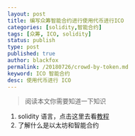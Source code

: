 ```yaml
---
layout: post
title: 编写众筹智能合约进行使用代币进行ICO
categories: [solidity,智能合约]
tags: [众筹, ICO, solidity]
status: publish
type: post
published: true
author: blackfox
permalink: /20180726/crowd-by-token.md
keyword: ICO 智能合约
desc: 使用代币进行 ICO
---
```


> 阅读本文你需要知道一下知识

1. solidity 语言，点击这里去看[教程](http://solidity-cn.readthedocs.io/zh/develop/index.html)
2. 了解什么是以太坊和智能合约



